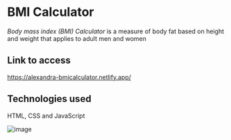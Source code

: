 # BMI Calculator #

*Body mass index (BMI) Calculator* is a measure of body fat based on height and weight that applies to adult men and women


## Link to access
https://alexandra-bmicalculator.netlify.app/

## Technologies used

HTML, CSS and JavaScript

![image](https://user-images.githubusercontent.com/92441983/172070960-b54f224e-2312-4ee2-ab17-3e8a1494ec63.png)
